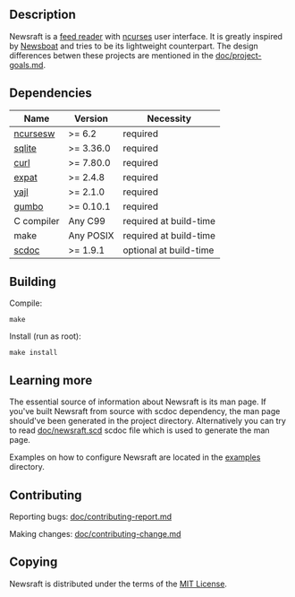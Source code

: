 ## Description

Newsraft is a [feed reader](https://en.wikipedia.org/wiki/News_aggregator) with
[ncurses](https://en.wikipedia.org/wiki/Ncurses) user interface. It is greatly
inspired by [Newsboat](https://www.newsboat.org) and tries to be its lightweight
counterpart. The design differences betwen these projects are mentioned in the
[doc/project-goals.md](https://codeberg.org/grisha/newsraft/src/branch/main/doc/project-goals.md).

## Dependencies

| Name                                             | Version   | Necessity              |
|--------------------------------------------------|-----------|------------------------|
| [ncursesw](https://invisible-island.net/ncurses) | >= 6.2    | required               |
| [sqlite](https://www.sqlite.org)                 | >= 3.36.0 | required               |
| [curl](https://curl.se)                          | >= 7.80.0 | required               |
| [expat](https://github.com/libexpat/libexpat)    | >= 2.4.8  | required               |
| [yajl](https://github.com/lloyd/yajl)            | >= 2.1.0  | required               |
| [gumbo](https://github.com/google/gumbo-parser)  | >= 0.10.1 | required               |
| C compiler                                       | Any C99   | required at build-time |
| make                                             | Any POSIX | required at build-time |
| [scdoc](https://git.sr.ht/~sircmpwn/scdoc)       | >= 1.9.1  | optional at build-time |

## Building

Compile:

```
make
```

Install (run as root):

```
make install
```

## Learning more

The essential source of information about Newsraft is its man page. If you've
built Newsraft from source with scdoc dependency, the man page should've been
generated in the project directory. Alternatively you can try to read
[doc/newsraft.scd](https://codeberg.org/grisha/newsraft/src/branch/main/doc/newsraft.scd)
scdoc file which is used to generate the man page.

Examples on how to configure Newsraft are located in the
[examples](https://codeberg.org/grisha/newsraft/src/branch/main/examples)
directory.

## Contributing

Reporting bugs: [doc/contributing-report.md](https://codeberg.org/grisha/newsraft/src/branch/main/doc/contributing-report.md)

Making changes: [doc/contributing-change.md](https://codeberg.org/grisha/newsraft/src/branch/main/doc/contributing-change.md)

## Copying

Newsraft is distributed under the terms of the
[MIT License](https://codeberg.org/grisha/newsraft/src/branch/main/doc/license.txt).
